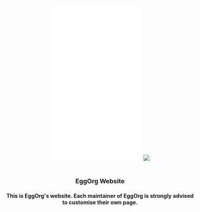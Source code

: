 <div align="center">
  <img src="sketch.svg">
  <img src="https://img.shields.io/badge/EggOrg-the--egg--organization-green?style=for-the-badge">
  <br><br>
  <h3>EggOrg Website</h3>
  <h4>This is EggOrg's website. Each maintainer of EggOrg is strongly advised to customise their own page.</h4>
</div>
